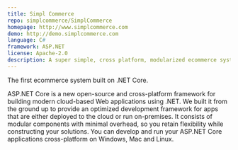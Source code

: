 ```yaml
---
title: Simpl Commerce
repo: simplcommerce/SimplCommerce
homepage: http://www.simplcommerce.com
demo: http://demo.simplcommerce.com
language: C#
framework: ASP.NET
license: Apache-2.0
description: A super simple, cross platform, modularized ecommerce system built on .NET Core.
---
```


The first ecommerce system built on .NET Core.

ASP.NET Core is a new open-source and cross-platform framework for building modern cloud-based Web applications using .NET. We built it from the ground up to provide an optimized development framework for apps that are either deployed to the cloud or run on-premises. It consists of modular components with minimal overhead, so you retain flexibility while constructing your solutions. You can develop and run your ASP.NET Core applications cross-platform on Windows, Mac and Linux.
